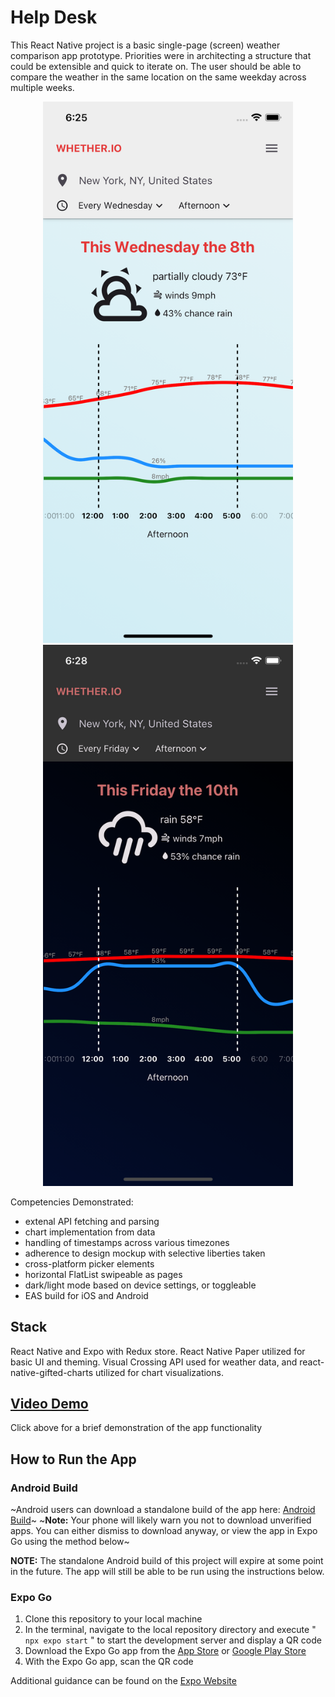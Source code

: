 # Help Desk

This React Native project is a basic single-page (screen) weather comparison app prototype. Priorities were in architecting a structure that could be extensible and quick to iterate on. The user should be able to compare the weather in the same location on the same weekday across multiple weeks.

<div style="text-align:center;">
  <img src="src/assets/images/screenshot-light.png" alt="light mode screenshot" width="400" />
  <img src="src/assets/images/screenshot-dark.png" alt="dark mode screenshot" width="400" />
</div>

Competencies Demonstrated:

- extenal API fetching and parsing
- chart implementation from data
- handling of timestamps across various timezones
- adherence to design mockup with selective liberties taken
- cross-platform picker elements
- horizontal FlatList swipeable as pages
- dark/light mode based on device settings, or toggleable
- EAS build for iOS and Android

## Stack

React Native and Expo with Redux store. React Native Paper utilized for basic UI and theming. Visual Crossing API used for weather data, and react-native-gifted-charts utilized for chart visualizations.

## [Video Demo](https://youtube.com/shorts/OXQ84GxzMcs)

Click above for a brief demonstration of the app functionality

## How to Run the App

### Android Build

~Android users can download a standalone build of the app here: [Android Build]()~
~**Note:** Your phone will likely warn you not to download unverified apps. You can either dismiss to download anyway, or view the app in Expo Go using the method below~

**NOTE:** The standalone Android build of this project will expire at some point in the future. The app will still be able to be run using the instructions below.

### Expo Go

1. Clone this repository to your local machine
2. In the terminal, navigate to the local repository directory and execute " `npx expo start` " to start the development server and display a QR code
3. Download the Expo Go app from the [App Store](https://apps.apple.com/us/app/expo-go/id982107779) or [Google Play Store](https://play.google.com/store/apps/details?id=host.exp.exponent&hl=en_US&gl=US)
4. With the Expo Go app, scan the QR code

Additional guidance can be found on the [Expo Website](https://docs.expo.dev/get-started/expo-go/)
